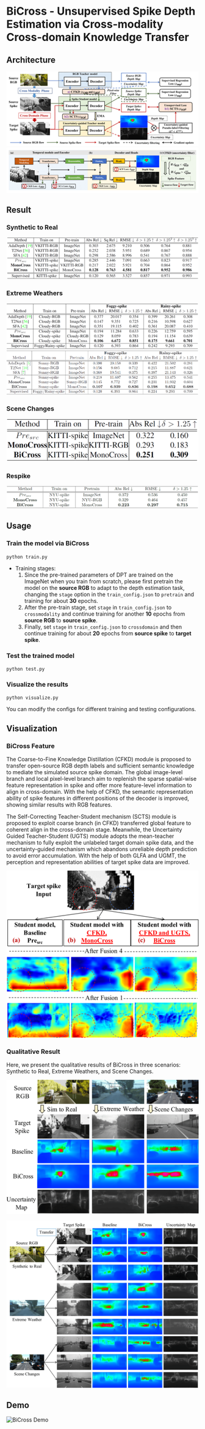 # BiCross - Unsupervised Spike Depth Estimation via Cross-modality Cross-domain Knowledge Transfer

## Architecture

![BiCross Framework](figures/framework.png)
![BiCross Structure](figures/structure.png)

## Result

### Synthetic to Real

![Synthetic to Real Result](figures/syn2real.png)

### Extreme Weathers

![Foggy Weathers Result](figures/weathers.png)
![Sunny Weathers Result](figures/weathers2.png)

### Scene Changes

![Scene Changes Result](figures/scenes.png)

### Respike

![Respike Result](figures/respike.png)

## Usage

### Train the model via BiCross
```
python train.py
```

 - Training stages:
    1. Since the pre-trained parameters of DPT are trained on the ImageNet when you train from scratch, please first pretrain the model on the **source RGB** to adapt to the depth estimation task, changing the `stage` option in the `train_config.json` to `pretrain` and training for about **30** epochs.
    2. After the pre-train stage, set `stage` in `train_config.json` to `crossmodality` and continue training for another **10** epochs from **source RGB** to **source spike**.
    3. Finally, set `stage` in `train_config.json` to `crossdomain` and then continue training for about **20** epochs from **source spike** to **target spike**.

### Test the trained model
```
python test.py
```

### Visualize the results
```
python visualize.py
```

You can modify the configs for different training and testing configurations.

## Visualization

### BiCross Feature

The Coarse-to-Fine Knowledge Distillation (CFKD) module is proposed to transfer open-source RGB depth labels and sufficient semantic knowledge to mediate the simulated source spike domain. The global image-level branch and local pixel-level branch aim to replenish the sparse spatial-wise feature representation in spike and offer more feature-level information to align in cross-domain. With the help of CFKD, the semantic representation ability of spike features in different positions of the decoder is improved, showing similar results with RGB features.

The Self-Correcting Teacher-Student mechanism (SCTS) module is proposed to exploit coarse branch (in CFKD) transferred global feature to coherent align in the cross-domain stage. Meanwhile, the Uncertainty Guided Teacher-Student (UGTS) module adopts the mean-teacher mechanism to fully exploit the unlabeled target domain spike data, and the uncertainty-guided mechanism which abandons unreliable depth prediction to avoid error accumulation. With the help of both GLFA and UGMT, the perception and representation abilities of target spike data are improved.

![Feature Visualization](figures/feature.png)

### Qualitative Result

Here, we present the qualitative results of BiCross in three scenarios: Synthetic to Real, Extreme Weathers, and Scene Changes.

![Qualitative Result (Paper)](figures/visualization_paper.png)

![Qualitative Result (Appendix)](figures/visualization_appendix.png)

## Demo

![BiCross Demo](demo/demo.gif)
